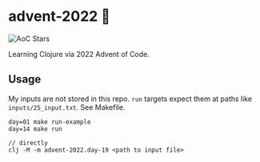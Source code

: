 # advent-2022 🎄

![AoC Stars](https://img.shields.io/badge/46-%F0%9F%8C%9F-yellow)

Learning Clojure via 2022 Advent of Code.

## Usage

My inputs are not stored in this repo. `run` targets expect them at paths like `inputs/25_input.txt`. See Makefile.
```
day=01 make run-example
day=14 make run

// directly
clj -M -m advent-2022.day-19 <path to input file>
```

